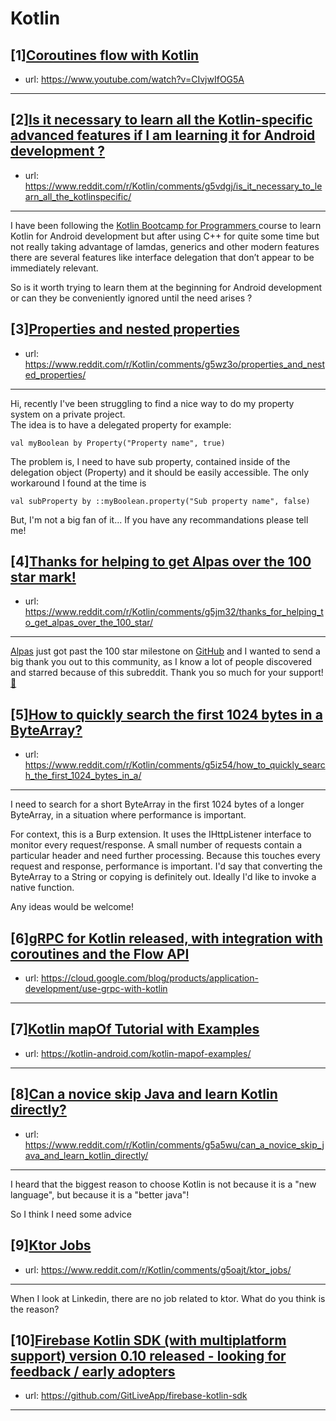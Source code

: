 # Kotlin
## [1][Coroutines flow with Kotlin](https://www.reddit.com/r/Kotlin/comments/g5zjmg/coroutines_flow_with_kotlin/)
- url: https://www.youtube.com/watch?v=CIvjwIfOG5A
---

## [2][Is it necessary to learn all the Kotlin-specific advanced features if I am learning it for Android development ?](https://www.reddit.com/r/Kotlin/comments/g5vdgj/is_it_necessary_to_learn_all_the_kotlinspecific/)
- url: https://www.reddit.com/r/Kotlin/comments/g5vdgj/is_it_necessary_to_learn_all_the_kotlinspecific/
---
I have been following the [Kotlin Bootcamp for Programmers ](https://www.udacity.com/course/kotlin-bootcamp-for-programmers--ud9011) course to learn Kotlin for Android development but after using C++ for quite some time but not really taking advantage of lamdas, generics and other modern features there are several features like interface delegation that don’t appear to be immediately relevant.

So is it worth trying to learn them at the beginning for Android development or can they be conveniently ignored until the need arises ?
## [3][Properties and nested properties](https://www.reddit.com/r/Kotlin/comments/g5wz3o/properties_and_nested_properties/)
- url: https://www.reddit.com/r/Kotlin/comments/g5wz3o/properties_and_nested_properties/
---
Hi, recently I've been struggling to find a nice way to do my property system on a private project.  
The idea is to have a delegated property for example:

    val myBoolean by Property("Property name", true)

The problem is, I need to have sub property, contained inside of the delegation object (Property) and it should be easily accessible. The only workaround I found at the time is

    val subProperty by ::myBoolean.property("Sub property name", false)

But, I'm not a big fan of it... If you have any recommandations please tell me!
## [4][Thanks for helping to get Alpas over the 100 star mark!](https://www.reddit.com/r/Kotlin/comments/g5jm32/thanks_for_helping_to_get_alpas_over_the_100_star/)
- url: https://www.reddit.com/r/Kotlin/comments/g5jm32/thanks_for_helping_to_get_alpas_over_the_100_star/
---
[Alpas](https://alpas.dev) just got past the 100 star milestone on [GitHub](https://github.com/alpas/alpas) and I wanted to send a big thank you out to this community, as I know a lot of people discovered and starred because of this subreddit. Thank you so much for your support! [🙏](https://github.com/alpas/alpas)
## [5][How to quickly search the first 1024 bytes in a ByteArray?](https://www.reddit.com/r/Kotlin/comments/g5iz54/how_to_quickly_search_the_first_1024_bytes_in_a/)
- url: https://www.reddit.com/r/Kotlin/comments/g5iz54/how_to_quickly_search_the_first_1024_bytes_in_a/
---
I need to search for a short ByteArray in the first 1024 bytes of a longer ByteArray, in a situation where performance is important.

For context, this is a Burp extension. It uses the IHttpListener interface to monitor every request/response. A small number of requests contain a particular header and need further processing. Because this touches every request and response, performance is important. I'd say that converting the ByteArray to a String or copying is definitely out. Ideally I'd like to invoke a native function.

Any ideas would be welcome!
## [6][gRPC for Kotlin released, with integration with coroutines and the Flow API](https://www.reddit.com/r/Kotlin/comments/g5n3hj/grpc_for_kotlin_released_with_integration_with/)
- url: https://cloud.google.com/blog/products/application-development/use-grpc-with-kotlin
---

## [7][Kotlin mapOf Tutorial with Examples](https://www.reddit.com/r/Kotlin/comments/g5sv84/kotlin_mapof_tutorial_with_examples/)
- url: https://kotlin-android.com/kotlin-mapof-examples/
---

## [8][Can a novice skip Java and learn Kotlin directly?](https://www.reddit.com/r/Kotlin/comments/g5a5wu/can_a_novice_skip_java_and_learn_kotlin_directly/)
- url: https://www.reddit.com/r/Kotlin/comments/g5a5wu/can_a_novice_skip_java_and_learn_kotlin_directly/
---
I heard that the biggest reason to choose Kotlin is not because it is a "new language", but because it is a "better java"! 

So I think I need some advice
## [9][Ktor Jobs](https://www.reddit.com/r/Kotlin/comments/g5oajt/ktor_jobs/)
- url: https://www.reddit.com/r/Kotlin/comments/g5oajt/ktor_jobs/
---
When I look at Linkedin, there are no job related to ktor. What do you think is the reason?
## [10][Firebase Kotlin SDK (with multiplatform support) version 0.10 released - looking for feedback / early adopters](https://www.reddit.com/r/Kotlin/comments/g52v0b/firebase_kotlin_sdk_with_multiplatform_support/)
- url: https://github.com/GitLiveApp/firebase-kotlin-sdk
---

